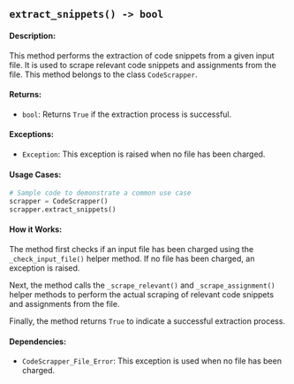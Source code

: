 ## `extract_snippets() -> bool`

#### Description:
This method performs the extraction of code snippets from a given input file. It is used to scrape relevant code snippets and assignments from the file. This method belongs to the class `CodeScrapper`.

#### Returns:
- `bool`: Returns `True` if the extraction process is successful.

#### Exceptions:
- `Exception`: This exception is raised when no file has been charged.

#### Usage Cases:

```python
# Sample code to demonstrate a common use case
scrapper = CodeScrapper()
scrapper.extract_snippets()
```

#### How it Works:
The method first checks if an input file has been charged using the `_check_input_file()` helper method. If no file has been charged, an exception is raised.

Next, the method calls the `_scrape_relevant()` and `_scrape_assignment()` helper methods to perform the actual scraping of relevant code snippets and assignments from the file.

Finally, the method returns `True` to indicate a successful extraction process.

#### Dependencies:
- `CodeScrapper_File_Error`: This exception is used when no file has been charged.